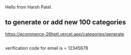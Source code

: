 Hello from Harsh Patel.

## to generate or add new 100 categories

https://ecommerce-26hptl.vercel.app/categories/generate

##

verification code for email is = 12345678
